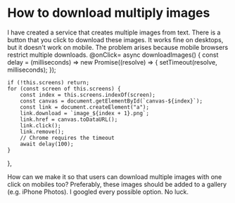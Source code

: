 
# How to download multiply images

I have created a service that creates multiple images from text. There is a button that you click to download these images. It works fine on desktops, but it doesn't work on mobile. The problem arises because mobile browsers restrict multiple downloads.
@onClick=
async downloadImages() {
    const delay = (milliseconds) =>
        new Promise((resolve) => {
            setTimeout(resolve, milliseconds);
        });

    if (!this.screens) return;
    for (const screen of this.screens) {
        const index = this.screens.indexOf(screen);
        const canvas = document.getElementById(`canvas-${index}`);
        const link = document.createElement("a");
        link.download = `image_${index + 1}.png`;
        link.href = canvas.toDataURL();
        link.click();
        link.remove();
        // Chrome requires the timeout
        await delay(100);
    }
},

How can we make it so that users can download multiple images with one click on mobiles too? Preferably, these images should be added to a gallery (e.g. iPhone Photos).
I googled every possible option. No luck.

        